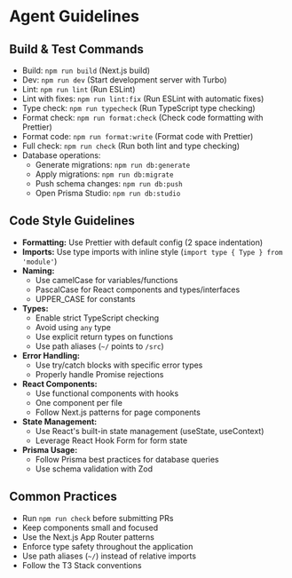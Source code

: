 # Agent Guidelines

## Build & Test Commands
- Build: `npm run build` (Next.js build)
- Dev: `npm run dev` (Start development server with Turbo)
- Lint: `npm run lint` (Run ESLint)
- Lint with fixes: `npm run lint:fix` (Run ESLint with automatic fixes)
- Type check: `npm run typecheck` (Run TypeScript type checking)
- Format check: `npm run format:check` (Check code formatting with Prettier)
- Format code: `npm run format:write` (Format code with Prettier)
- Full check: `npm run check` (Run both lint and type checking)
- Database operations:
  - Generate migrations: `npm run db:generate`
  - Apply migrations: `npm run db:migrate`
  - Push schema changes: `npm run db:push`
  - Open Prisma Studio: `npm run db:studio`

## Code Style Guidelines
- **Formatting:** Use Prettier with default config (2 space indentation)
- **Imports:** Use type imports with inline style (`import type { Type } from 'module'`)
- **Naming:** 
  - Use camelCase for variables/functions
  - PascalCase for React components and types/interfaces
  - UPPER_CASE for constants
- **Types:** 
  - Enable strict TypeScript checking
  - Avoid using `any` type
  - Use explicit return types on functions
  - Use path aliases (`~/` points to `/src`)
- **Error Handling:** 
  - Use try/catch blocks with specific error types
  - Properly handle Promise rejections
- **React Components:**
  - Use functional components with hooks
  - One component per file
  - Follow Next.js patterns for page components
- **State Management:**
  - Use React's built-in state management (useState, useContext)
  - Leverage React Hook Form for form state
- **Prisma Usage:**
  - Follow Prisma best practices for database queries
  - Use schema validation with Zod

## Common Practices
- Run `npm run check` before submitting PRs
- Keep components small and focused
- Use the Next.js App Router patterns
- Enforce type safety throughout the application
- Use path aliases (`~/`) instead of relative imports
- Follow the T3 Stack conventions